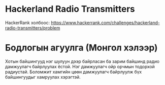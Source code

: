 # Hackerland Radio Transmitters

HackerRank холбоос: https://www.hackerrank.com/challenges/hackerland-radio-transmitters/problem

# Бодлогын агуулга (Монгол хэлээр)

Хотын байшингууд нэг шулуун дээр байрласан ба зарим байшинд радио дамжуулагч байрлуулах ёстой. Нэг дамжуулагч ойр орчмын тодорхой радиустай. Боломжит хамгийн цөөн дамжуулагч байрлуулж бүх байшингуудыг хамруулах хэрэгтэй.

